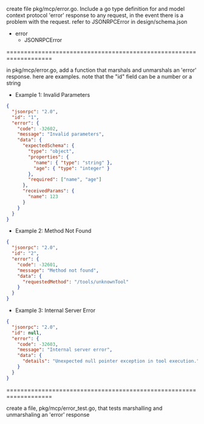 create file pkg/mcp/error.go. Include a go type definition for and model context protocol 'error' response to any request, in the event there is a problem with the request. refer to JSONRPCError in design/schema.json

- error
  - JSONRPCError

===================================================================

in pkg/mcp/error.go, add a function that marshals and unmarshals an 'error' response. here are examples. note that the "id" field can be a number or a string

- Example 1: Invalid Parameters
```json
{
  "jsonrpc": "2.0",
  "id": "1",
  "error": {
    "code": -32602,
    "message": "Invalid parameters",
    "data": {
      "expectedSchema": {
        "type": "object",
        "properties": {
          "name": { "type": "string" },
          "age": { "type": "integer" }
        },
        "required": ["name", "age"]
      },
      "receivedParams": {
        "name": 123
      }
    }
  }
}
```

- Example 2: Method Not Found
```json
{
  "jsonrpc": "2.0",
  "id": "2",
  "error": {
    "code": -32601,
    "message": "Method not found",
    "data": {
      "requestedMethod": "/tools/unknownTool"
    }
  }
}
```

- Example 3: Internal Server Error
```json
{
  "jsonrpc": "2.0",
  "id": null,
  "error": {
    "code": -32603,
    "message": "Internal server error",
    "data": {
      "details": "Unexpected null pointer exception in tool execution."
    }
  }
}
```
===================================================================

create a file, pkg/mcp/error_test.go, that tests marshalling and unmarshaling an 'error' response 
